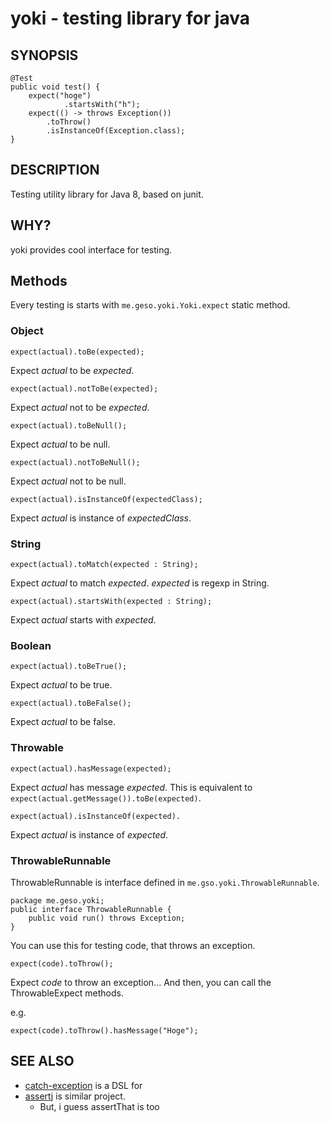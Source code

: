 # yoki - testing library for java

## SYNOPSIS

    @Test
    public void test() {
        expect("hoge")
                .startsWith("h");
        expect(() -> throws Exception())
            .toThrow()
            .isInstanceOf(Exception.class);
    }

## DESCRIPTION

Testing utility library for Java 8, based on junit.

## WHY?

yoki provides cool interface for testing.

## Methods

Every testing is starts with `me.geso.yoki.Yoki.expect` static method.

### Object

    expect(actual).toBe(expected);

Expect _actual_ to be _expected_.

    expect(actual).notToBe(expected);

Expect _actual_ not to be _expected_.

    expect(actual).toBeNull();

Expect _actual_ to be null.

    expect(actual).notToBeNull();

Expect _actual_ not to be null.

    expect(actual).isInstanceOf(expectedClass);

Expect _actual_ is instance of _expectedClass_.

### String

    expect(actual).toMatch(expected : String);

Expect _actual_ to match _expected_. _expected_ is regexp in String.

    expect(actual).startsWith(expected : String);

Expect _actual_ starts with _expected_.

### Boolean

    expect(actual).toBeTrue();

Expect _actual_ to be true.

    expect(actual).toBeFalse();

Expect _actual_ to be false.

### Throwable

    expect(actual).hasMessage(expected);

Expect _actual_ has message _expected_. This is equivalent to `expect(actual.getMessage()).toBe(expected)`.

    expect(actual).isInstanceOf(expected).

Expect _actual_ is instance of _expected_.

### ThrowableRunnable

ThrowableRunnable is interface defined in `me.gso.yoki.ThrowableRunnable`.

    package me.geso.yoki;
    public interface ThrowableRunnable {
        public void run() throws Exception;
    }

You can use this for testing code, that throws an exception.

    expect(code).toThrow();

Expect _code_ to throw an exception... And then, you can call the ThrowableExpect methods.

e.g.

    expect(code).toThrow().hasMessage("Hoge");

## SEE ALSO

 * [catch-exception](https://code.google.com/p/catch-exception/) is a DSL for
 * [assertj](http://joel-costigliola.github.io/assertj/) is similar project.
   * But, i guess assertThat is too

